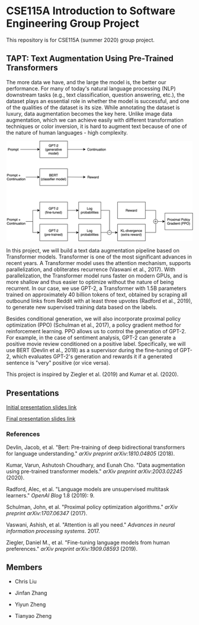 # CSE115A Introduction to Software Engineering Group Project

This repository is for CSE115A (summer 2020) group project.


## TAPT: Text Augmentation Using Pre-Trained Transformers

The more data we have, and the large the model is, the better our performance. For many of today's natural language processing (NLP) downstream tasks (e.g., text classification, question answering, etc.), the dataset plays an essential role in whether the model is successful, and one of the qualities of the dataset is its size. While annotating the dataset is luxury, data augmentation becomes the key here. Unlike image data augmentation, which we can achieve easily with different transformation techniques or color inversion, it is hard to augment text because of one of the nature of human languages - high complexity.

![](images/tapt.png)

In this project, we will build a text data augmentation pipeline based on Transformer models. Transformer is one of the most significant advances in recent years. A Transformer model uses the attention mechanism, supports parallelization, and obliterates recurrence (Vaswani et al., 2017). With parallelization, the Transformer model runs faster on modern GPUs, and is more shallow and thus easier to optimize without the nature of being recurrent. In our case, we use GPT-2, a Transformer with 1.5B parameters trained on approximately 40 billion tokens of text, obtained by scraping all outbound links from Reddit with at least three upvotes (Radford et al., 2019), to generate new supervised training data based on the labels.

Besides conditional generation, we will also incorporate proximal policy optimization (PPO) (Schulman et al., 2017), a policy gradient method for reinforcement learning. PPO allows us to control the generation of GPT-2. For example, in the case of sentiment analysis, GPT-2 can generate a positive movie review conditioned on a positive label. Specifically, we will use BERT (Devlin et al., 2018) as a supervisor during the fine-tuning of GPT-2, which evaluates GPT-2's generation and rewards it if a generated sentence is "very" positive (or vice versa).

This project is inspired by Ziegler et al. (2019) and Kumar et al. (2020).


## Presentations

[Initial presentation slides link](https://docs.google.com/presentation/d/1db1pVHyLvHRHqmT50MzUQGD9WSmV5X51vY9Aw_k7BDE/edit?usp=sharing)

[Final presentation slides link]()


### References

Devlin, Jacob, et al. "Bert: Pre-training of deep bidirectional transformers for language understanding." *arXiv preprint arXiv:1810.04805* (2018).

Kumar, Varun, Ashutosh Choudhary, and Eunah Cho. "Data augmentation using pre-trained transformer models." *arXiv preprint arXiv:2003.02245* (2020).

Radford, Alec, et al. "Language models are unsupervised multitask learners." *OpenAI Blog* 1.8 (2019): 9.

Schulman, John, et al. "Proximal policy optimization algorithms." *arXiv preprint arXiv:1707.06347* (2017).

Vaswani, Ashish, et al. "Attention is all you need." *Advances in neural information processing systems*. 2017.

Ziegler, Daniel M., et al. "Fine-tuning language models from human preferences." *arXiv preprint arXiv:1909.08593* (2019).



## Members

- Chris Liu

- Jinfan Zhang

- Yiyun Zheng

- Tianyao Zheng
